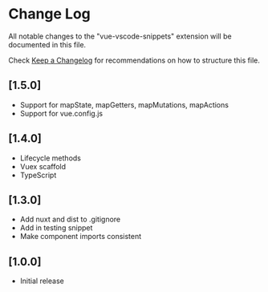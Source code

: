 # Change Log

All notable changes to the "vue-vscode-snippets" extension will be documented in this file.

Check [Keep a Changelog](http://keepachangelog.com/) for recommendations on how to structure this file.

## [1.5.0]

* Support for mapState, mapGetters, mapMutations, mapActions
* Support for vue.config.js

## [1.4.0]

* Lifecycle methods
* Vuex scaffold
* TypeScript

## [1.3.0]

* Add nuxt and dist to .gitignore
* Add in testing snippet
* Make component imports consistent

## [1.0.0]

* Initial release
